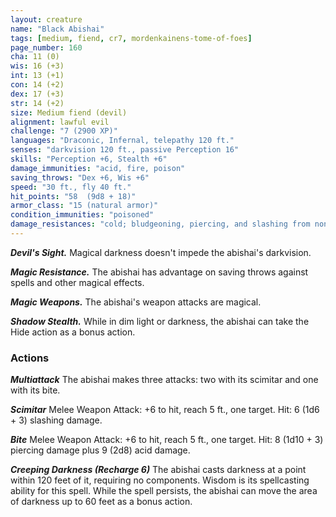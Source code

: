 ```yaml
---
layout: creature
name: "Black Abishai"
tags: [medium, fiend, cr7, mordenkainens-tome-of-foes]
page_number: 160
cha: 11 (0)
wis: 16 (+3)
int: 13 (+1)
con: 14 (+2)
dex: 17 (+3)
str: 14 (+2)
size: Medium fiend (devil)
alignment: lawful evil
challenge: "7 (2900 XP)"
languages: "Draconic, Infernal, telepathy 120 ft."
senses: "darkvision 120 ft., passive Perception 16"
skills: "Perception +6, Stealth +6"
damage_immunities: "acid, fire, poison"
saving_throws: "Dex +6, Wis +6"
speed: "30 ft., fly 40 ft."
hit_points: "58  (9d8 + 18)"
armor_class: "15 (natural armor)"
condition_immunities: "poisoned"
damage_resistances: "cold; bludgeoning, piercing, and slashing from nonmagical attacks that aren't silvered"
---
```


***Devil's Sight.*** Magical darkness doesn't impede the abishai's darkvision.

***Magic Resistance.*** The abishai has advantage on saving throws against spells and other magical effects.

***Magic Weapons.*** The abishai's weapon attacks are magical.

***Shadow Stealth.*** While in dim light or darkness, the abishai can take the Hide action as a bonus action.

### Actions

***Multiattack*** The abishai makes three attacks: two with its scimitar and one with its bite.

***Scimitar*** Melee Weapon Attack: +6 to hit, reach 5 ft., one target. Hit: 6 (1d6 + 3) slashing damage.

***Bite*** Melee Weapon Attack: +6 to hit, reach 5 ft., one target. Hit: 8 (1d10 + 3) piercing damage plus 9 (2d8) acid damage.

***Creeping Darkness (Recharge 6)*** The abishai casts darkness at a point within 120 feet of it, requiring no components. Wisdom is its spellcasting ability for this spell. While the spell persists, the abishai can move the area of darkness up to 60 feet as a bonus action.
